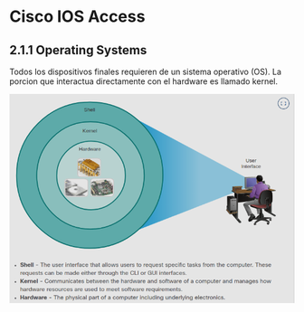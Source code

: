 # Cisco IOS Access
## 2.1.1 Operating Systems
Todos los dispositivos finales requieren de un sistema operativo (OS).
La porcion que interactua directamente con el hardware es llamado kernel.

![kernel](Imagenes/2.1/2.1-1.png)



